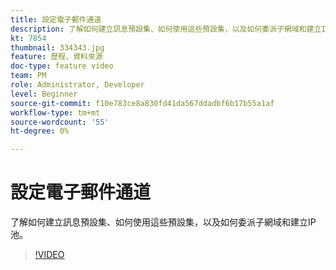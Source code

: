 ```yaml
---
title: 設定電子郵件通道
description: 了解如何建立訊息預設集、如何使用這些預設集，以及如何委派子網域和建立IP池。
kt: 7854
thumbnail: 334343.jpg
feature: 歷程、資料來源
doc-type: feature video
team: PM
role: Administrator, Developer
level: Beginner
source-git-commit: f10e783ce8a830fd41da567ddadbf6b17b55a1af
workflow-type: tm+mt
source-wordcount: '55'
ht-degree: 0%

---
```



# 設定電子郵件通道

了解如何建立訊息預設集、如何使用這些預設集，以及如何委派子網域和建立IP池。

>[!VIDEO](https://video.tv.adobe.com/v/334343?quality=12)
